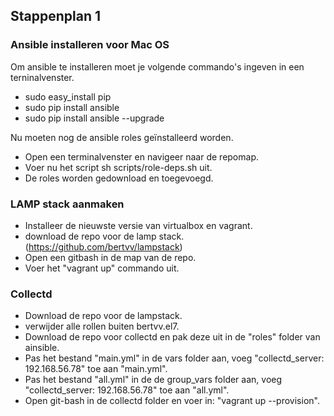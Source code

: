 ## Stappenplan 1

### Ansible installeren voor Mac OS
Om ansible te installeren moet je volgende commando's ingeven in een terninalvenster.

- sudo easy_install pip
- sudo pip install ansible
- sudo pip install ansible --upgrade

Nu moeten nog de ansible roles geïnstalleerd worden.

- Open een terminalvenster en navigeer naar de repomap.
- Voer nu het script sh scripts/role-deps.sh uit.
- De roles worden gedownload en toegevoegd.


### LAMP stack aanmaken
- Installeer de nieuwste versie van virtualbox en vagrant.
- download de repo voor de lamp stack. (https://github.com/bertvv/lampstack)
- Open een gitbash in de map van de repo.
- Voer het "vagrant up" commando uit.

### Collectd
- Download de repo voor de lampstack.
- verwijder alle rollen buiten bertvv.el7.
- Download de repo voor collectd en pak deze uit in de "roles" folder van ainsible.
- Pas het bestand "main.yml" in de vars folder aan, voeg "collectd_server: 192.168.56.78" toe aan "main.yml".
- Pas het bestand "all.yml" in de de group_vars folder aan, voeg "collectd_server: 192.168.56.78" toe aan "all.yml".
- Open git-bash in de collectd folder en voer in: "vagrant up --provision".







